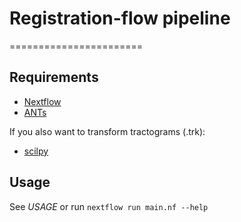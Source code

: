 # Registration-flow pipeline
=======================


Requirements
------------

- [Nextflow](https://www.nextflow.io)
- [ANTs](http://stnava.github.io/ANTs/)
  
If you also want to transform tractograms (.trk):
- [scilpy](https://github.com/scilus/scilpy)

Usage
-----

See *USAGE* or run `nextflow run main.nf --help`
